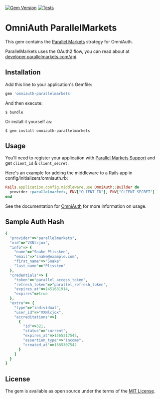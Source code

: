[![Gem Version](https://badge.fury.io/rb/omniauth-parallelmarkets.svg)](https://badge.fury.io/rb/omniauth-parallelmarkets)
[![Tests](https://github.com/parallel-markets/omniauth-parallelmarkets/actions/workflows/ci.yml/badge.svg)](https://github.com/parallel-markets/omniauth-parallelmarkets/actions/workflows/ci.yml)

# OmniAuth ParallelMarkets

This gem contains the [Parallel Markets](https://parallelmarkets.com) strategy for OmniAuth.

ParallelMarkets uses the OAuth2 flow, you can read about at [developer.parallelmarkets.com/api](https://developer.parallelmarkets.com).

## Installation

Add this line to your application's Gemfile:

```ruby
gem 'omniauth-parallelmarkets'
```

And then execute:

    $ bundle

Or install it yourself as:

    $ gem install omniauth-parallelmarkets

## Usage

You'll need to register your application with [Parallel Markets Support](mailto:help@parallelmarkets.com) and get `client_id` & `client_secret`.

Here's an example for adding the middleware to a Rails app in config/initializers/omniauth.rb:

```ruby
Rails.application.config.middleware.use OmniAuth::Builder do
  provider :parallelmarkets, ENV["CLIENT_ID"], ENV["CLIENT_SECRET"]
end
```

See the documentation for [OmniAuth](https://github.com/omniauth/omniauth) for more information on usage.

## Sample Auth Hash
```ruby
{
  "provider"=>"parallelmarkets",
  "uid"=>"VXNlcjox",
  "info"=> {
    "name"=>"Snake Plissken",
    "email"=>"snake@example.com",
    "first_name"=>"Snake"
    "last_name"=>"Plissken"
  },
  "credentials"=> {
    "token"=>"parallel_access_token",
    "refresh_token"=>"parallel_refresh_token",
    "expires_at"=>1451681914,
    "expires"=>true
  },
  "extra"=> {
    "type"=>"individual",
    "user_id"=>"VXNlcjox",
    "accreditations"=>[
      {
        "id"=>321,
        "status"=>"current",
        "expires_at"=>1565317542,
        "assertion_type"=>"income",
        "created_at"=>1565307542
      }
    ]
  }
}
```

## License

The gem is available as open source under the terms of the [MIT License](http://opensource.org/licenses/MIT).